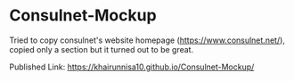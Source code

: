 # Consulnet-Mockup

Tried to copy consulnet's website homepage (https://www.consulnet.net/), copied only a section but it turned out to be great.

Published Link: https://khairunnisa10.github.io/Consulnet-Mockup/
